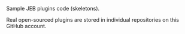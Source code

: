 Sample JEB plugins code (skeletons).

Real open-sourced plugins are stored in individual repositories on this GitHub account.
